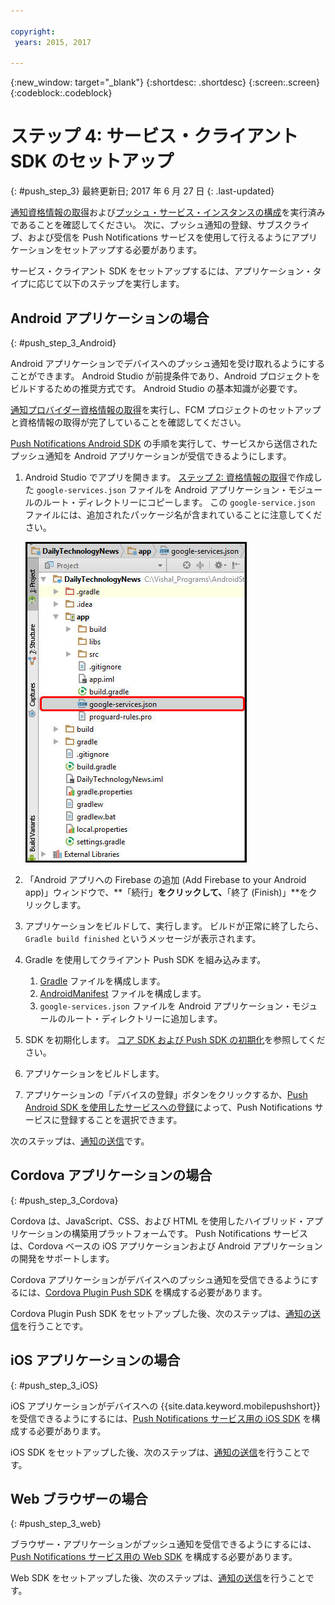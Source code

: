 ```yaml
---

copyright:
 years: 2015, 2017

---
```


{:new_window: target="_blank"}
{:shortdesc: .shortdesc}
{:screen:.screen}
{:codeblock:.codeblock}

# ステップ 4: サービス・クライアント SDK のセットアップ
{: #push_step_3}
最終更新日; 2017 年 6 月 27 日
{: .last-updated}

[通知資格情報の取得](push_step_1.html)および[プッシュ・サービス・インスタンスの構成](push_step_2.html)を実行済みであることを確認してください。 次に、プッシュ通知の登録、サブスクライブ、および受信を Push Notifications サービスを使用して行えるようにアプリケーションをセットアップする必要があります。 

サービス・クライアント SDK をセットアップするには、アプリケーション・タイプに応じて以下のステップを実行します。

## Android アプリケーションの場合
{: #push_step_3_Android}

Android アプリケーションでデバイスへのプッシュ通知を受け取れるようにすることができます。 Android Studio が前提条件であり、Android プロジェクトをビルドするための推奨方式です。 Android Studio の基本知識が必要です。

[通知プロバイダー資格情報の取得](push_step_1.html)を実行し、FCM プロジェクトのセットアップと資格情報の取得が完了していることを確認してください。

[Push Notifications Android SDK](https://github.com/ibm-bluemix-mobile-services/bms-clientsdk-android-push/tree/Doc) の手順を実行して、サービスから送信されたプッシュ通知を Android アプリケーションが受信できるようにします。 

1. Android Studio でアプリを開きます。 [ステップ 2: 資格情報の取得](push_step_1.html)で作成した `google-services.json` ファイルを Android アプリケーション・モジュールのルート・ディレクトリーにコピーします。 この `google-service.json` ファイルには、追加されたパッケージ名が含まれていることに注意してください。

    ![アプリケーションのルート・ディレクトリーへの json ファイルの追加](images/FCM_7.jpg)

2. 「Android アプリへの Firebase の追加 (Add Firebase to your Android app)」ウィンドウで、**「続行」**をクリックして、**「終了 (Finish)」**をクリックします。 
3. アプリケーションをビルドして、実行します。 ビルドが正常に終了したら、`Gradle build finished` というメッセージが表示されます。
4. Gradle を使用してクライアント Push SDK を組み込みます。
	1. [Gradle](https://github.com/ibm-bluemix-mobile-services/bms-clientsdk-android-push/tree/Doc#configure-gradle) ファイルを構成します。 
	2. [AndroidManifest](https://github.com/ibm-bluemix-mobile-services/bms-clientsdk-android-push/tree/Doc#configure-androidmanifest) ファイルを構成します。
	3. `google-services.json` ファイルを Android アプリケーション・モジュールのルート・ディレクトリーに追加します。
5. SDK を初期化します。 [コア SDK および Push SDK の初期化](https://github.com/ibm-bluemix-mobile-services/bms-clientsdk-android-push/tree/Doc#initializing-the-core-sdk-and-the-push-sdk)を参照してください。
6. アプリケーションをビルドします。
7. アプリケーションの「デバイスの登録」ボタンをクリックするか、[Push Android SDK を使用したサービスへの登録](https://github.com/ibm-bluemix-mobile-services/bms-clientsdk-android-push/tree/Doc#register-to-push-notifications-ervice)によって、Push Notifications サービスに登録することを選択できます。

次のステップは、[通知の送信](push_step_4.html)です。


## Cordova アプリケーションの場合
{: #push_step_3_Cordova}

Cordova は、JavaScript、CSS、および HTML を使用したハイブリッド・アプリケーションの構築用プラットフォームです。 Push Notifications サービスは、Cordova ベースの iOS アプリケーションおよび Android アプリケーションの開発をサポートします。

Cordova アプリケーションがデバイスへのプッシュ通知を受信できるようにするには、[Cordova Plugin Push SDK](https://github.com/ibm-bluemix-mobile-services/bms-clientsdk-cordova-plugin-push/tree/Doc#ios-app) を構成する必要があります。

Cordova Plugin Push SDK をセットアップした後、次のステップは、[通知の送信](push_step_4.html)を行うことです。


## iOS アプリケーションの場合
{: #push_step_3_iOS}

iOS アプリケーションがデバイスへの {{site.data.keyword.mobilepushshort}} を受信できるようにするには、[Push Notifications サービス用の iOS SDK](https://github.com/ibm-bluemix-mobile-services/bms-clientsdk-swift-push/tree/Doc#setup-client-application) を構成する必要があります。 

iOS SDK をセットアップした後、次のステップは、[通知の送信](push_step_4.html)を行うことです。


## Web ブラウザーの場合
{: #push_step_3_web}

ブラウザー・アプリケーションがプッシュ通知を受信できるようにするには、[Push Notifications サービス用の Web SDK](https://github.com/ibm-bluemix-mobile-services/bms-clientsdk-javascript-webpush/blob/Doc/README.md) を構成する必要があります。

Web SDK をセットアップした後、次のステップは、[通知の送信](push_step_4.html)を行うことです。
